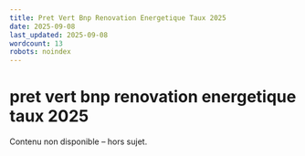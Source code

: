 ```yaml
---
title: Pret Vert Bnp Renovation Energetique Taux 2025
date: 2025-09-08
last_updated: 2025-09-08
wordcount: 13
robots: noindex
---
```


# pret vert bnp renovation energetique taux 2025

Contenu non disponible – hors sujet.